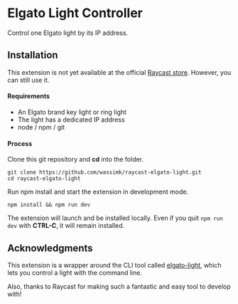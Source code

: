 # Elgato Light Controller

Control one Elgato light by its IP address.

## Installation

This extension is not yet available at the official [Raycast store](https://www.raycast.com/store). However, you can still use it.

#### Requirements

- An Elgato brand key light or ring light
- The light has a dedicated IP address
- node / npm / git

#### Process

Clone this git repository and **cd** into the folder.

```shell
git clone https://github.com/wassimk/raycast-elgato-light.git
cd raycast-elgato-light
```

Run npm install and start the extension in development mode.

```shell
npm install && npm run dev
```

The extension will launch and be installed locally. Even if you quit `npm run dev` with **CTRL-C**, it will remain installed.

## Acknowledgments

This extension is a wrapper around the CLI tool called [elgato-light](https://github.com/wassimk/elgato-light), which lets you control a light with the command line. 

Also, thanks to Raycast for making such a fantastic and easy tool to develop with!

